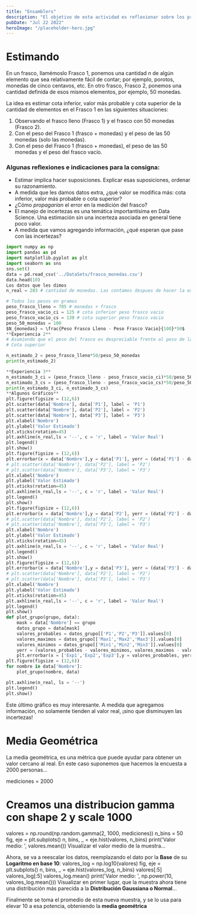 ```yaml
---
title: "Ensamblers"
description: "El objetivo de esta actividad es reflexionar sobre los procesos de medición y de estimación. También, amigarse con las incertezas y los errores."
pubDate: "Jul 22 2022"
heroImage: "/placeholder-hero.jpg"
---
```


# Estimando 

En un frasco, llamémoslo Frasco 1, ponemos una cantidad $n$ de algún elemento que sea relativamente fácil de contar; por ejemplo, porotos, monedas de cinco centavos, etc. En otro frasco, Frasco 2, ponemos una cantidad definida de esos mismos elementos, por ejemplo, 50 monedas.

La idea es estimar cota inferior, valor más probable y cota superior de la cantidad de elementos en el Frasco 1 en las siguientes situaciones:

1. Observando el frasco lleno (Frasco 1) y el frasco con 50 monedas (Frasco 2).
2. Con el peso del Frasco 1 (frasco + monedas) y el peso de las 50 monedas (solo las monedas).
3. Con el peso del Frasco 1 (frasco + monedas), el peso de las 50 monedas y el peso del frasco vacío.

### Algunas reflexiones e indicaciones para la consigna:

* Estimar implica hacer suposiciones. Explicar esas suposiciones, ordenar su razonamiento.
* A medida que les damos datos extra, ¿qué valor se modifica más: cota inferior, valor más probable o cota superior?
* ¿Cómo *propagarían* el error en la medición del frasco?
* El manejo de incertezas es una temática importantísima en Data Science. Una estimación sin una incerteza asociada en general tiene poco valor.
* A medida que vamos agregando información, ¿qué esperan que pase con las incertezas?

```python
import numpy as np
import pandas as pd
import matplotlib.pyplot as plt
import seaborn as sns
sns.set()
data = pd.read_csv('../DataSets/frasco_monedas.csv')
data.head(10)
Los datos que les dimos
n_real = 283 # cantidad de monedas. Las contamos despues de hacer la experiencia

# Todos los pesos en gramos
peso_frasco_lleno = 705 # monedas + frasco
peso_frasco_vacio_ci = 125 # cota inferior peso frasco vacio
peso_frasco_vacio_cs = 130 # cota superior peso frasco vacio
peso_50_monedas = 100 
$N_{monedas} = \frac{Peso Frasco Lleno - Peso Frasco Vacio}{100}*50$
**Experiencia 2**
# Asumiendo que el peso del frasco es despreciable frente al peso de las monedas.
# Cota superior

n_estimado_2 = peso_frasco_lleno*50/peso_50_monedas
print(n_estimado_2)

**Experiencia 3**
n_estimado_3_ci = (peso_frasco_lleno - peso_frasco_vacio_ci)*50/peso_50_monedas
n_estimado_3_cs = (peso_frasco_lleno - peso_frasco_vacio_cs)*50/peso_50_monedas
print(n_estimado_3_ci, n_estimado_3_cs)
**Algunos Gráficos**
plt.figure(figsize = (12,6))
plt.scatter(data['Nombre'], data['P1'], label = 'P1')
plt.scatter(data['Nombre'], data['P2'], label = 'P2')
plt.scatter(data['Nombre'], data['P3'], label = 'P3')
plt.xlabel('Nombre')
plt.ylabel('Valor Estimado')
plt.xticks(rotation=45)
plt.axhline(n_real,ls = '--', c = 'r', label = 'Valor Real')
plt.legend()
plt.show()
plt.figure(figsize = (12,6))
plt.errorbar(x = data['Nombre'],y = data['P1'], yerr = (data['P1'] - data['Min1'], data['Max1'] - data['P1']), fmt='o', label = 'P1')
# plt.scatter(data['Nombre'], data['P2'], label = 'P2')
# plt.scatter(data['Nombre'], data['P3'], label = 'P3')
plt.xlabel('Nombre')
plt.ylabel('Valor Estimado')
plt.xticks(rotation=45)
plt.axhline(n_real,ls = '--', c = 'r', label = 'Valor Real')
plt.legend()
plt.show()
plt.figure(figsize = (12,6))
plt.errorbar(x = data['Nombre'],y = data['P2'], yerr = (data['P2'] - data['Min2'], data['Max2'] - data['P2']), fmt='o', label = 'P2')
# plt.scatter(data['Nombre'], data['P2'], label = 'P2')
# plt.scatter(data['Nombre'], data['P3'], label = 'P3')
plt.xlabel('Nombre')
plt.ylabel('Valor Estimado')
plt.xticks(rotation=45)
plt.axhline(n_real,ls = '--', c = 'r', label = 'Valor Real')
plt.legend()
plt.show()
plt.figure(figsize = (12,6))
plt.errorbar(x = data['Nombre'],y = data['P3'], yerr = (data['P3'] - data['Min3'], data['Max3'] - data['P3']), fmt='o', label = 'P3')
# plt.scatter(data['Nombre'], data['P2'], label = 'P2')
# plt.scatter(data['Nombre'], data['P3'], label = 'P3')
plt.xlabel('Nombre')
plt.ylabel('Valor Estimado')
plt.xticks(rotation=45)
plt.axhline(n_real,ls = '--', c = 'r', label = 'Valor Real')
plt.legend()
plt.show()
def plot_grupo(grupo, data):
    mask = data['Nombre'] == grupo
    datos_grupo = data[mask]
    valores_probables = datos_grupo[['P1','P2','P3']].values[0]
    valores_maximos = datos_grupo[['Max1','Max2','Max3']].values[0]
    valores_minimos = datos_grupo[['Min1','Min2','Min3']].values[0]
    yerr = (valores_probables - valores_minimos, valores_maximos - valores_probables)
    plt.errorbar(x = ['Exp1','Exp2','Exp3'],y = valores_probables, yerr = yerr, fmt='o', label = nombre)
plt.figure(figsize = (12,6))
for nombre in data['Nombre']:
    plot_grupo(nombre, data)

plt.axhline(n_real, ls = '--')
plt.legend()
plt.show()
```

Este último gráfico es muy interesante. A medida que agregamos información, no solamente tienden al valor real, ¡sino que disminuyen las incertezas!
# Media Geométrica

La media geométrica, es una métrica que puede ayudar para obtener un valor cercano al real. En este caso suponemos que hacemos la encuesta a 2000 personas...

mediciones = 2000
# Creamos una distribucion gamma con shape 2 y scale 1000
valores = np.round(np.random.gamma(2, 1000, mediciones))
n_bins = 50
fig, eje = plt.subplots()
n, bins, _ = eje.hist(valores, n_bins)
print('Valor medio: ', valores.mean())
Visualizar el valor medio de la muestra...

Ahora, se va a reescalar los datos, reemplazando el dato por la **Base** de su **Logaritmo en base 10**:
valores_log = np.log10(valores)
fig, eje = plt.subplots()
n, bins, _ = eje.hist(valores_log, n_bins)
valores[:5]
valores_log[:5]
valores_log.mean()
print('Valor medio: ', np.power(10, valores_log.mean()))
Visualizar en primer lugar, que la muestra ahora tiene una distribución más parecida a la **Distribución Gaussiana o Normal**...

Finalmente se toma el promedio de esta nueva muestra, y se lo usa para elevar 10 a esa potencia, obteniendo la **media geométrica**